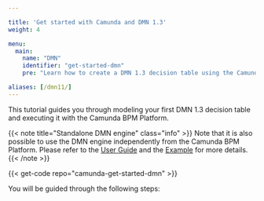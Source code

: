 ```yaml
---

title: 'Get started with Camunda and DMN 1.3'
weight: 4

menu:
  main:
    name: "DMN"
    identifier: "get-started-dmn"
    pre: "Learn how to create a DMN 1.3 decision table using the Camunda Modeler. Package it as a web application and deploy it to an Apache Tomcat Server."

aliases: [/dmn11/]
---
```


This tutorial guides you through modeling your first DMN 1.3 decision table and executing it with the Camunda BPM Platform.

{{< note title="Standalone DMN engine" class="info" >}}
Note that it is also possible to use the DMN engine independently from the Camunda BPM Platform. Please refer to the [User Guide](/manual/latest/user-guide/dmn-engine/embed/) and the [Example](https://github.com/camunda/camunda-bpm-examples/tree/master/dmn-engine/dmn-engine-java-main-method) for more details.
{{< /note >}}

{{< get-code repo="camunda-get-started-dmn" >}}

You will be guided through the following steps:

